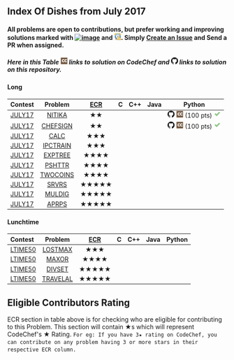 ## Index Of Dishes from July 2017

#### All problems are open to contributions, but prefer working and improving solutions marked with [![image](../img/WA.png)](#) and [![image](../img/TLE.png)](#). Simply [Create an Issue](https://github.com/aashutoshrathi/CodeChef/issues/new) and Send a PR when assigned.

##### Here in this Table ![image](../img/CC.png) links to solution on CodeChef and ![image](../img/GH.png) links to solution on this repository.

<a name="long"></a>
#### Long

| Contest | Problem | [ECR](#ecr) | C | C++ | Java | Python |
|:--------------|:----------------:|:----------------:|:----------------:|:----------------:|:-----------------:|:-----------------:|
| [JULY17](https://www.codechef.com/JULY17) | [NITIKA](https://www.codechef.com/JULY17/problems/NITIKA) | ★★ | | | | [![image](../img/GH.png)](JULY/JULY17/NITIKA/NITIKA.py)  [![image](../img/CC.png)](https://www.codechef.com/viewsolution/14431696) (100 pts) [![image](../img/AC.png)](#)|
| [JULY17](https://www.codechef.com/JULY17) | [CHEFSIGN](https://www.codechef.com/JULY17/problems/CHEFSIGN) | ★★ | | | |  [![image](../img/GH.png)](JULY/JULY17/CHEFSIGN/CHEFSIGN.py)  [![image](../img/CC.png)](https://www.codechef.com/viewsolution/14488195) (100 pts) [![image](../img/AC.png)](#) |
| [JULY17](https://www.codechef.com/JULY17) | [CALC](https://www.codechef.com/JULY17/problems/CALC) | ★★★ | | | | |
| [JULY17](https://www.codechef.com/JULY17) | [IPCTRAIN](https://www.codechef.com/JULY17/problems/IPCTRAIN) | ★★★ | | | | |
| [JULY17](https://www.codechef.com/JULY17) | [EXPTREE](https://www.codechef.com/JULY17/problems/EXPTREE) | ★★★★ | | | | |
| [JULY17](https://www.codechef.com/JULY17) | [PSHTTR](https://www.codechef.com/JULY17/problems/PSHTTR) | ★★★★ | | | | |
| [JULY17](https://www.codechef.com/JULY17) | [TWOCOINS](https://www.codechef.com/JULY17/problems/TWOCOINS) | ★★★★ | | | | |
| [JULY17](https://www.codechef.com/JULY17) | [SRVRS](https://www.codechef.com/JULY17/problems/SRVRS) | ★★★★★ | | | | |
| [JULY17](https://www.codechef.com/JULY17) | [MULDIG](https://www.codechef.com/JULY17/problems/MULDIG) | ★★★★★ | | | | |
| [JULY17](https://www.codechef.com/JULY17) | [APRPS](https://www.codechef.com/JULY17/problems/APRPS) | ★★★★★ | | | | |

<a name="ltime"></a>
#### Lunchtime

| Contest | Problem | [ECR](#ecr) | C | C++ | Java | Python |
|:--------------|:----------------:|:----------------:|:----------------:|:----------------:|:-----------------:|:-----------------:|
| [LTIME50](https://www.codechef.com/LTIME50) | [LOSTMAX](https://www.codechef.com/LTIME50/problems/LOSTMAX) | ★★★ | | | | |
| [LTIME50](https://www.codechef.com/LTIME50) | [MAXOR](https://www.codechef.com/LTIME50/problems/MAXOR) | ★★★★ | | | | |
| [LTIME50](https://www.codechef.com/LTIME50) | [DIVSET](https://www.codechef.com/LTIME50/problems/DIVSET) | ★★★★★ | | | | |
| [LTIME50](https://www.codechef.com/LTIME50) | [TRAVELAL](https://www.codechef.com/LTIME50/problems/TRAVELAL) | ★★★★★ | | | | |


<a name="ecr"></a>
## Eligible Contributors Rating

ECR section in table above is for checking who are eligible for contributing to this Problem.
This section will contain ★s which will represent CodeChef's ★ Rating.
`For eg: If you have 3★ rating on CodeChef, you can contribute on any problem having 3 or more stars in their respective ECR column.`
